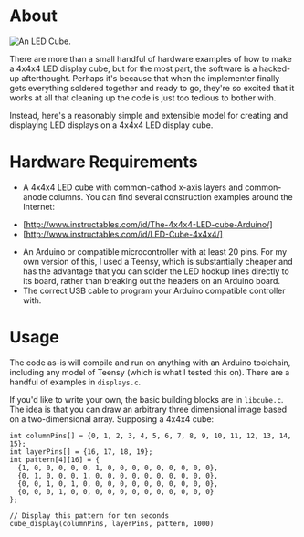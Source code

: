 # About

![An LED Cube.](https://farm8.staticflickr.com/7414/16479314782_37389e6752.jpg)

There are more than a small handful of hardware examples of how to make a 4x4x4
LED display cube, but for the most part, the software is a hacked-up afterthought.
Perhaps it's because that when the implementer finally gets everything soldered
together and ready to go, they're so excited that it works at all that cleaning
up the code is just too tedious to bother with.

Instead, here's a reasonably simple and extensible model for creating
and displaying LED displays on a 4x4x4 LED display cube.

# Hardware Requirements
* A 4x4x4 LED cube with common-cathod x-axis layers and common-anode columns.
  You can find several construction examples around the Internet:
- [http://www.instructables.com/id/The-4x4x4-LED-cube-Arduino/]
- [http://www.instructables.com/id/LED-Cube-4x4x4/]
* An Arduino or compatible microcontroller with at least 20 pins. For my own
  version of this, I used a Teensy, which is substantially cheaper and has the
  advantage that you can solder the LED hookup lines directly to its board,
  rather than breaking out the headers on an Arduino board.
* The correct USB cable to program your Arduino compatible controller with.

# Usage
The code as-is will compile and run on anything with an Arduino toolchain, including
any model of Teensy (which is what I tested this on). There are a handful of
examples in `displays.c`.

If you'd like to write your own, the basic building blocks are in `libcube.c`.
The idea is that you can draw an arbitrary three dimensional image based on a
two-dimensional array. Supposing a 4x4x4 cube:

    int columnPins[] = {0, 1, 2, 3, 4, 5, 6, 7, 8, 9, 10, 11, 12, 13, 14, 15};
    int layerPins[] = {16, 17, 18, 19};
    int pattern[4][16] = {
      {1, 0, 0, 0, 0, 0, 1, 0, 0, 0, 0, 0, 0, 0, 0, 0},
      {0, 1, 0, 0, 0, 1, 0, 0, 0, 0, 0, 0, 0, 0, 0, 0},
      {0, 0, 1, 0, 1, 0, 0, 0, 0, 0, 0, 0, 0, 0, 0, 0},
      {0, 0, 0, 1, 0, 0, 0, 0, 0, 0, 0, 0, 0, 0, 0, 0}
    };

    // Display this pattern for ten seconds
    cube_display(columnPins, layerPins, pattern, 1000)
